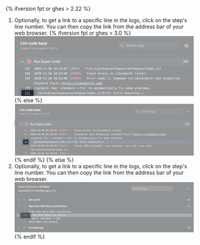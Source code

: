 {% ifversion fpt or ghes > 2.22 %}
1. Optionally, to get a link to a specific line in the logs, click on the step's line number. You can then copy the link from the address bar of your web browser.
  {% ifversion fpt or ghes > 3.0 %}
  ![Button to copy link](/assets/images/help/repository/copy-link-button-updated-2.png)
  {% else %}
  ![Button to copy link](/assets/images/help/repository/copy-link-button-updated.png)
  {% endif %}
{% else %}
1. Optionally, to get a link to a specific line in the logs, click on the step's line number. You can then copy the link from the address bar of your web browser. ![Button to copy link](/assets/images/help/repository/copy-link-button.png)
{% endif %}
